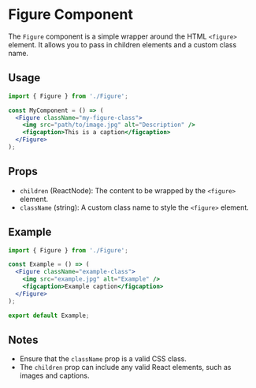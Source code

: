 # Figure Component

The `Figure` component is a simple wrapper around the HTML `<figure>` element. It allows you to pass in children elements and a custom class name.

## Usage

```jsx
import { Figure } from './Figure';

const MyComponent = () => (
  <Figure className="my-figure-class">
    <img src="path/to/image.jpg" alt="Description" />
    <figcaption>This is a caption</figcaption>
  </Figure>
);
```

## Props

- `children` (ReactNode): The content to be wrapped by the `<figure>` element.
- `className` (string): A custom class name to style the `<figure>` element.

## Example

```jsx
import { Figure } from './Figure';

const Example = () => (
  <Figure className="example-class">
    <img src="example.jpg" alt="Example" />
    <figcaption>Example caption</figcaption>
  </Figure>
);

export default Example;
```

## Notes

- Ensure that the `className` prop is a valid CSS class.
- The `children` prop can include any valid React elements, such as images and captions.
